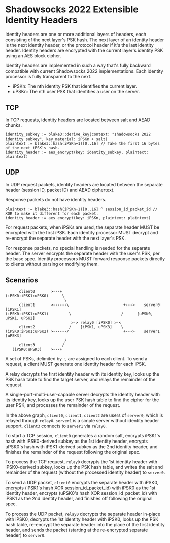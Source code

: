 # Shadowsocks 2022 Extensible Identity Headers

Identity headers are one or more additional layers of headers, each consisting of the next layer's PSK hash. The next layer of an identity header is the next identity header, or the protocol header if it's the last identity header. Identity headers are encrypted with the current layer's identity PSK using an AES block cipher.

Identity headers are implemented in such a way that's fully backward compatible with current Shadowsocks 2022 implementations. Each identity processor is fully transparent to the next.

- iPSKn: The nth identity PSK that identifies the current layer.
- uPSKn: The nth user PSK that identifies a user on the server.

## TCP

In TCP requests, identity headers are located between salt and AEAD chunks.

```
identity_subkey := blake3::derive_key(context: "shadowsocks 2022 identity subkey", key_material: iPSKn + salt)
plaintext := blake3::hash(iPSKn+1)[0..16] // Take the first 16 bytes of the next iPSK's hash.
identity_header := aes_encrypt(key: identity_subkey, plaintext: plaintext)
```

## UDP

In UDP request packets, identity headers are located between the separate header (session ID, packet ID) and AEAD ciphertext.

Response packets do not have identity headers.

```
plaintext := blake3::hash(iPSKn+1)[0..16] ^ session_id_packet_id // XOR to make it different for each packet.
identity_header := aes_encrypt(key: iPSKn, plaintext: plaintext)
```

For request packets, when iPSKs are used, the separate header MUST be encrypted with the first iPSK. Each identity processor MUST decrypt and re-encrypt the separate header with the next layer's PSK.

For response packets, no special handling is needed for the separate header. The server encrypts the separate header with the user's PSK, per the base spec. Identity processors MUST forward response packets directly to clients without parsing or modifying them.

## Scenarios

```
      client0       >---+
(iPSK0:iPSK1:uPSK0)      \
                          \
      client1       >------\                        +--->    server0 [iPSK1]
(iPSK0:iPSK1:uPSK1)         \                      /      [uPSK0, uPSK1, uPSK2]
                             >-> relay0 [iPSK0] >-<
      client2               /    [iPSK1, uPSK3]    \
(iPSK0:iPSK1:uPSK2) >------/                        +--->    server1 [uPSK3]
                          /
      client3            /
   (iPSK0:uPSK3)    >---+
```

A set of PSKs, delimited by `:`, are assigned to each client. To send a request, a client MUST generate one identity header for each iPSK.

A relay decrypts the first identity header with its identity key, looks up the PSK hash table to find the target server, and relays the remainder of the request.

A single-port-multi-user-capable server decrypts the identity header with its identity key, looks up the user PSK hash table to find the cipher for the user PSK, and processes the remainder of the request.

In the above graph, `client0`, `client1`, `client2` are users of `server0`, which is relayed through `relay0`. `server1` is a simple server without identity header support. `client3` connects to `server1` via `relay0`.

To start a TCP session, `client0` generates a random salt, encrypts iPSK1's hash with iPSK0-derived subkey as the 1st identity header, encrypts uPSK0's hash with iPSK1-derived subkey as the 2nd identity header, and finishes the remainder of the request following the original spec.

To process the TCP request, `relay0` decrypts the 1st identity header with iPSK0-derived subkey, looks up the PSK hash table, and writes the salt and remainder of the request (without the processed identity header) to `server0`.

To send a UDP packet, `client0` encrypts the separate header with iPSK0, encrypts (iPSK1's hash XOR session_id_packet_id) with iPSK0 as the 1st identity header, encrypts (uPSK0's hash XOR session_id_packet_id) with iPSK1 as the 2nd identity header, and finishes off following the original spec.

To process the UDP packet, `relay0` decrypts the separate header in-place with iPSK0, decrypts the 1st identity header with iPSK0, looks up the PSK hash table, re-encrypt the separate header into the place of the first identity header, and sends the packet (starting at the re-encrypted separate header) to `server0`.
